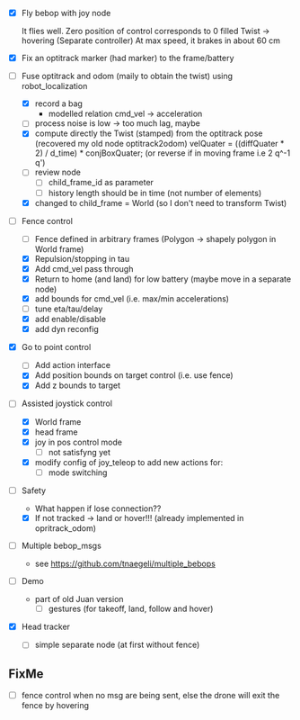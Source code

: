 - [x] Fly bebop with joy node

  It flies well. Zero position of control corresponds to 0 filled Twist -> hovering (Separate controller)
  At max speed, it brakes in about 60 cm

- [x] Fix an optitrack marker (had marker) to the frame/battery
- [ ] Fuse optitrack and odom (maily to obtain the twist) using robot_localization
  - [x] record a bag
    - modelled relation cmd_vel -> acceleration
  - [ ] process noise is low -> too much lag, maybe
  - [x] compute directly the Twist (stamped) from the optitrack pose (recovered my old node optitrack2odom)
    velQuater = ((diffQuater * 2) / d_time) * conjBoxQuater; (or reverse if in moving frame i.e 2 q^-1 q')
  - [ ] review node
    - [ ] child_frame_id as parameter
    - [ ] history length should be in time (not number of elements)
  - [x] changed to child_frame = World (so I don't need to transform Twist)
- [ ] Fence control
  - [ ] Fence defined in arbitrary frames (Polygon -> shapely polygon in World frame)
  - [x] Repulsion/stopping in tau
  - [x] Add cmd_vel pass through
  - [x] Return to home (and land) for low battery (maybe move in a separate node)
  - [x] add bounds for cmd_vel (i.e. max/min accelerations)
  - [ ] tune eta/tau/delay
  - [x] add enable/disable
  - [x] add dyn reconfig
- [x] Go to point control
  - [ ] Add action interface
  - [x] Add position bounds on target control (i.e. use fence)
  - [x] Add z bounds to target

- [ ] Assisted joystick control
  - [x] World frame
  - [x] head frame
  - [x] joy in pos control mode
    - [ ] not satisfyng yet
  - [x] modify config of joy_teleop to add new actions for:
    - [ ] mode switching
- [ ] Safety
  - What happen if lose connection??
  - [x] If not tracked -> land or hover!!! (already implemented in opritrack_odom)

- [ ] Multiple bebop_msgs
  - see https://github.com/tnaegeli/multiple_bebops

- [ ] Demo
  - part of old Juan version
    - [ ] gestures (for takeoff, land, follow and hover)

- [x] Head tracker
  - [ ] simple separate node (at first without fence)


## FixMe
   - [ ] fence control when no msg are being sent, else the drone will exit the fence by hovering
